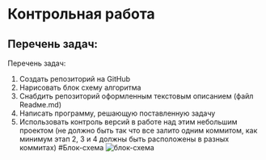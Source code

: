 # Контрольная работа

## Перечень задач:
Перечень задач:
1. Создать репозиторий на GitHub
2. Нарисовать блок схему алгоритма
3. Снабдить репозиторий оформленным текстовым описанием (файл Readмe.md)
4. Написать программу, решающую поставленную задачу
5. Использовать контроль версий в работе над этим небольшим проектом (не должно быть так что все залито одним коммитом, как минимум этап 2, 3 и 4 должны быть расположены в разных коммитах)
#Блок-схема
![блок-схема](https://user-images.githubusercontent.com/108758838/209243249-0c52c8c1-ac73-4772-b85e-f2c92cadc244.png)
